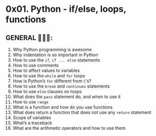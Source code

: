 # 0x01. Python - if/else, loops, functions

## GENERAL :open_book::open_book::open_book::

 <ol>
	<li>Why Python programming is awesome</li>
	<li>Why indentation is so important in Python</li>
	<li>How to use the <code>if</code>, <code>if ... else</code> statements</li>
	<li>How to use comments</li>
	<li>How to affect values to variables</li>
	<li>How to use the <code>while</code> and <code>for</code> loops</li>
	<li>How is Python’s <code>for</code> different from <code>C</code>‘s?</li>
	<li>How to use the <code>break</code> and <code>continues</code> statements</li>
	<li>How to use <code>else</code> clauses on loops</li>
	<li>What does the <code>pass</code> statement do, and when to use it</li>
	<li>How to use <code>range</code></li>
	<li>What is a function and how do you use functions</li>
	<li>What does return a function that does not use any <code>return</code> statement</li>
	<li>Scope of variables</li>
	<li>What’s a traceback</li>
	<li>What are the arithmetic operators and how to use them</li>
</ol>
